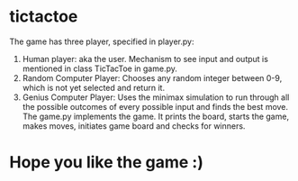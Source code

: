 # tictactoe
The game has three player, specified in player.py:
1) Human player: aka the user. Mechanism to see input and output is mentioned in class TicTacToe in game.py.
2) Random Computer Player: Chooses any random integer between 0-9, which is not yet selected and return it.
3) Genius Computer Player: Uses the minimax simulation to run through all the possible outcomes of every possible input
                           and finds the best move.
The game.py implements the game. It prints the board, starts the game, makes moves, initiates game board and checks for winners. 

# Hope you like the game :)
